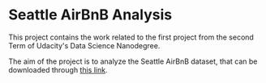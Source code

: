 # Seattle AirBnB Analysis

This project contains the work related to the first project from the second Term of Udacity's Data Science Nanodegree.

The aim of the project is to analyze the Seattle AirBnB dataset, that can be downloaded through [this link](https://www.kaggle.com/airbnb/seattle/data).
